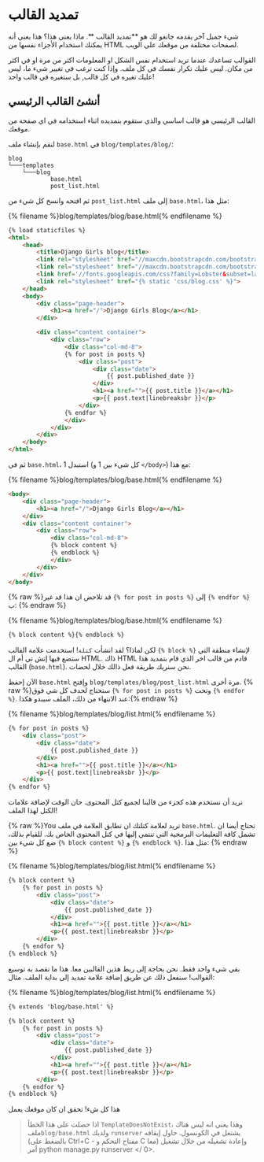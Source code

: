 # تمديد القالب

شيء جميل آخر يقدمه جانغو لك هو **تمديد القالب **. ماذا يعني هذا؟ هذا يعني أنه يمكنك استخدام الأجزاء نفسها من HTML لصفحات مختلفة من موقعك على الويب.

القوالب تساعدك عندما تريد استخدام نفس الشكل او المعلومات اكثر من مرة او في اكثر من مكان. ليس عليك تكرار نفسك في كل ملف. وإذا كنت ترغب في تغيير شيء ما، ليس عليك تغيره في كل قالب, بل ستغيره في قالب واحد!

## أنشئ القالب الرئيسي

القالب الرئيسي هو قالب اساسي والذي ستقوم بتمديده اثناء استخدامه في اي صفحة من موقعك.

لنقم بإنشاء ملف `base.html` في `blog/templates/blog/`:

    blog
    └───templates
        └───blog
                base.html
                post_list.html
    

ثم افتحه وانسخ كل شيء من `post_list.html` إلى ملف `base.html`، مثل هذا:

{% filename %}blog/templates/blog/base.html{% endfilename %}

```html
{% load staticfiles %}
<html>
    <head>
        <title>Django Girls blog</title>
        <link rel="stylesheet" href="//maxcdn.bootstrapcdn.com/bootstrap/3.2.0/css/bootstrap.min.css">
        <link rel="stylesheet" href="//maxcdn.bootstrapcdn.com/bootstrap/3.2.0/css/bootstrap-theme.min.css">
        <link href='//fonts.googleapis.com/css?family=Lobster&subset=latin,latin-ext' rel='stylesheet' type='text/css'>
        <link rel="stylesheet" href="{% static 'css/blog.css' %}">
    </head>
    <body>
        <div class="page-header">
            <h1><a href="/">Django Girls Blog</a></h1>
        </div>

        <div class="content container">
            <div class="row">
                <div class="col-md-8">
                {% for post in posts %}
                    <div class="post">
                        <div class="date">
                            {{ post.published_date }}
                        </div>
                        <h1><a href="">{{ post.title }}</a></h1>
                        <p>{{ post.text|linebreaksbr }}</p>
                    </div>
                {% endfor %}
                </div>
            </div>
        </div>
    </body>
</html>
```

ثم في `base.html`، استبدل 1 (كل شيء بين 1 و `</body>`) مع هذا:

{% filename %}blog/templates/blog/base.html{% endfilename %}

```html
<body>
    <div class="page-header">
        <h1><a href="/">Django Girls Blog</a></h1>
    </div>
    <div class="content container">
        <div class="row">
            <div class="col-md-8">
            {% block content %}
            {% endblock %}
            </div>
        </div>
    </div>
</body>
```

{% raw %}قد تلاحض ان هذا قد غير `{% for post in posts %}` إلى `{% endfor %}` ب: {% endraw %}

{% filename %}blog/templates/blog/base.html{% endfilename %}

```html
{% block content %}{% endblock %}
```

لكن لماذا؟ لقد انشأت `كتلة`! استخدمت علامة القالب `{% block %}` لإنشاء منطقة التي ستضع فيها إتش تي أم ال HTML. ذاك HTML قادم من قالب اخر الذي قام بتمديد هذا القالب (`base.html`). نحن سنريك طريقة فعل ذالك خلال لحضات.

الآن إحفظ `base.html` وإفتح `blog/templates/blog/post_list.html` مرة أخرى. {% raw %}ستحتاج لحدف كل شي فوق `{% for post in posts %}` وتحت `{% endfor %}`. عند الانتهاء من ذلك، الملف سيبدو هكذا:{% endraw %}

{% filename %}blog/templates/blog/list.html{% endfilename %}

```html
{% for post in posts %}
    <div class="post">
        <div class="date">
            {{ post.published_date }}
        </div>
        <h1><a href="">{{ post.title }}</a></h1>
        <p>{{ post.text|linebreaksbr }}</p>
    </div>
{% endfor %}
```

نريد أن نستخدم هذه كجزء من قالبنا لجميع كتل المحتوى. حان الوقت لإضافة علامات الكتل لهذا الملف!

{% raw %}You تريد لعلامة كتلتك ان تطابق العلامة في ملف `base.html`. تحتاج أيضا ان تشمل كافة التعليمات البرمجية التي تنتمي إليها في كتل المحتوى الخاص بك. للقيام بذلك، ضع كل شيء بين `{% block content %}` و `{% endblock %}`. مثل هذا: {% endraw %}

{% filename %}blog/templates/blog/list.html{% endfilename %}

```html
{% block content %}
    {% for post in posts %}
        <div class="post">
            <div class="date">
                {{ post.published_date }}
            </div>
            <h1><a href="">{{ post.title }}</a></h1>
            <p>{{ post.text|linebreaksbr }}</p>
        </div>
    {% endfor %}
{% endblock %}
```

بقي شيء واحد فقط. نحن بحاجة إلى ربط هذين القالبين معا. هذا ما نقصد به توسيع القوالب! سنفعل ذلك عن طريق إضافة علامة تمديد إلى بداية الملف. مثال:

{% filename %}blog/templates/blog/list.html{% endfilename %}

```html
{% extends 'blog/base.html' %}

{% block content %}
    {% for post in posts %}
        <div class="post">
            <div class="date">
                {{ post.published_date }}
            </div>
            <h1><a href="">{{ post.title }}</a></h1>
            <p>{{ post.text|linebreaksbr }}</p>
        </div>
    {% endfor %}
{% endblock %}
```

هذا كل شء! تحقق ان كان موقعك يعمل

> اذا حصلت على هذا الخطأ `TemplateDoesNotExist`، وهذا يعني انه ليس هناك ملف`blog/base.html` ولديك `runserver` يشتغل في الكونسول. حاول إيقافه (بالضغط على Ctrl+C - مفتاح التحكم و C معا) وإعادة تشغيله من خلال تشغيل أمر  python manage.py runserver </ 0>.</p>
</blockquote>